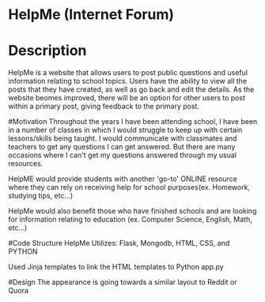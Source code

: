# HelpMe (Internet Forum)
# Description
HelpMe is a website that allows users to post public questions and useful information relating to school topics.
Users have the ability to view all the posts that they have created, as well as go back and edit the details.
As the website beomes improved, there will be an option for other users to post within a primary post, giving feedback to the primary post.

#Motivation
Throughout the years I have been attending school, I have been in a number of classes in which I would struggle to keep up with certain lessons/skills being taught. I would communicate with classmates and teachers to get any questions I can get answered. But there are many occasions where I can't get my questions answered through my usual resources.

HelpME would provide students with another 'go-to' ONLINE resource where they can rely on receiving help for school purposes(ex. Homework, studying tips, etc...)

HelpMe would also benefit those who have finished schools and are looking for information relating to education (ex. Computer Science, English, Math, etc...)

#Code Structure
HelpMe Utilizes: Flask, Mongodb, HTML, CSS, and PYTHON

Used Jinja templates to link the HTML templates to Python app.py

#Design
The appearance is going towards a similar layout to Reddit or Quora
